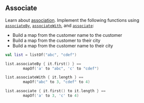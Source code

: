 ## Associate

Learn about [association](https://kotlinlang.org/docs/collection-transformations.html#associate).
Implement the following functions using
[`associateBy`](https://kotlinlang.org/api/latest/jvm/stdlib/kotlin.collections/associate-by.html),
[`associateWith`](https://kotlinlang.org/api/latest/jvm/stdlib/kotlin.collections/associate-with.html),
and [`associate`](https://kotlinlang.org/api/latest/jvm/stdlib/kotlin.collections/associate.html):

* Build a map from the customer name to the customer
* Build a map from the customer to their city
* Build a map from the customer name to their city

```kotlin
val list = listOf("abc", "cdef")

list.associateBy { it.first() } ==
        mapOf('a' to "abc", 'c' to "cdef")

list.associateWith { it.length } ==
        mapOf("abc" to 3, "cdef" to 4)

list.associate { it.first() to it.length } ==
        mapOf('a' to 3, 'c' to 4)
```
